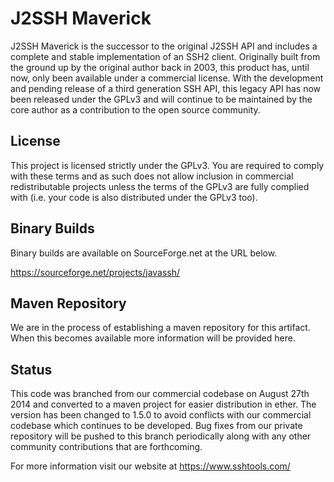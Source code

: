J2SSH Maverick
==============

J2SSH Maverick is the successor to the original J2SSH API and includes a complete 
and stable implementation of an SSH2 client. Originally built from the ground up 
by the original author back in 2003, this product has, until now, only been 
available under a commercial license. With the development and pending release of 
a third generation SSH API, this legacy API has now been released under the GPLv3 
and will continue to be maintained by the core author as a contribution to the 
open source community.

License
-------

This project is licensed strictly under the GPLv3. You are required to comply with
these terms and as such does not allow inclusion in commercial redistributable projects
unless the terms of the GPLv3 are fully complied with (i.e. your code is also 
distributed under the GPLv3 too). 

 
Binary Builds
-------------

Binary builds are available on SourceForge.net at the URL below.

https://sourceforge.net/projects/javassh/


Maven Repository
----------------

We are in the process of establishing a maven repository for this artifact. When
this becomes available more information will be provided here. 


Status
------

This code was branched from our commercial codebase on August 27th 2014 and
converted to a maven project for easier distribution in ether. The version
has been changed to 1.5.0 to avoid conflicts with our commercial codebase which
continues to be developed. Bug fixes from our private repository will be pushed 
to this branch periodically along with any other community contributions that are
forthcoming.

For more information visit our website at https://www.sshtools.com/

